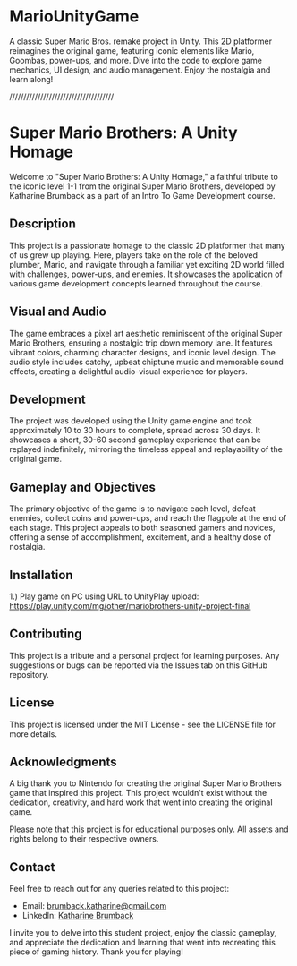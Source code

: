 # MarioUnityGame
A classic Super Mario Bros. remake project in Unity. This 2D platformer reimagines the original game, featuring iconic elements like Mario, Goombas, power-ups, and more. Dive into the code to explore game mechanics, UI design, and audio management. Enjoy the nostalgia and learn along!

/////////////////////////////////////

# Super Mario Brothers: A Unity Homage

Welcome to "Super Mario Brothers: A Unity Homage," a faithful tribute to the iconic level 1-1 from the original Super Mario Brothers, developed by Katharine Brumback as a part of an Intro To Game Development course.

## Description

This project is a passionate homage to the classic 2D platformer that many of us grew up playing. Here, players take on the role of the beloved plumber, Mario, and navigate through a familiar yet exciting 2D world filled with challenges, power-ups, and enemies. It showcases the application of various game development concepts learned throughout the course.

## Visual and Audio

The game embraces a pixel art aesthetic reminiscent of the original Super Mario Brothers, ensuring a nostalgic trip down memory lane. It features vibrant colors, charming character designs, and iconic level design. The audio style includes catchy, upbeat chiptune music and memorable sound effects, creating a delightful audio-visual experience for players.

## Development

The project was developed using the Unity game engine and took approximately 10 to 30 hours to complete, spread across 30 days. It showcases a short, 30-60 second gameplay experience that can be replayed indefinitely, mirroring the timeless appeal and replayability of the original game.

## Gameplay and Objectives

The primary objective of the game is to navigate each level, defeat enemies, collect coins and power-ups, and reach the flagpole at the end of each stage. This project appeals to both seasoned gamers and novices, offering a sense of accomplishment, excitement, and a healthy dose of nostalgia.

## Installation

1.) Play game on PC using URL to UnityPlay upload: https://play.unity.com/mg/other/mariobrothers-unity-project-final

## Contributing

This project is a tribute and a personal project for learning purposes. Any suggestions or bugs can be reported via the Issues tab on this GitHub repository.

## License

This project is licensed under the MIT License - see the LICENSE file for more details.

## Acknowledgments

A big thank you to Nintendo for creating the original Super Mario Brothers game that inspired this project. This project wouldn't exist without the dedication, creativity, and hard work that went into creating the original game.

Please note that this project is for educational purposes only. All assets and rights belong to their respective owners.

## Contact

Feel free to reach out for any queries related to this project:

- Email: brumback.katharine@gmail.com
- LinkedIn: [Katharine Brumback](https://www.linkedin.com/in/katharinebrumback/)

I invite you to delve into this student project, enjoy the classic gameplay, and appreciate the dedication and learning that went into recreating this piece of gaming history. Thank you for playing!
